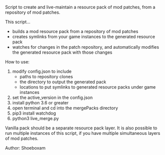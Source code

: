 Script to create and live-maintain a resource pack of mod patches, from a repository of mod patches.  

This script...  
- builds a mod resource pack from a repository of mod patches
- creates symlinks from your game instances to the generated resource pack
- watches for changes in the patch repository, and automatically modifies the generated resource pack with those changes

How to use:
1. modify config.json to include
    - paths to repository clones
    - the directory to output the generated pack
    - locations to put symlinks to generated resource packs under game instances
2. set the active_version in the config.json
3. install python 3.6 or greater
4. open terminal and cd into the mergePacks directory
5. pip3 install watchdog
6. python3 live_merge.py


Vanilla pack should be a separate resource pack layer. 
It is also possible to run multiple instances of this script, if you have multiple simultaneous layers of mod patches. 

Author: Shoeboxam